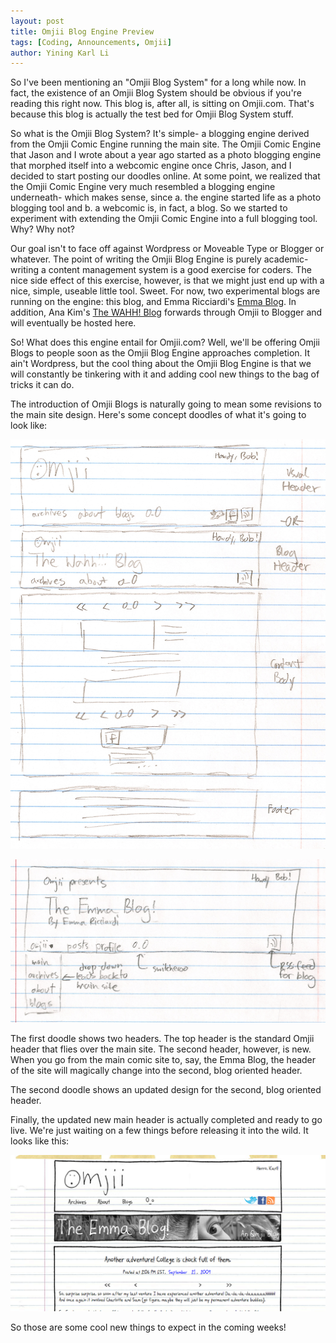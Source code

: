 ```yaml
---
layout: post
title: Omjii Blog Engine Preview
tags: [Coding, Announcements, Omjii]
author: Yining Karl Li
---
```


So I've been mentioning an "Omjii Blog System" for a long while now. In fact, the existence of an Omjii Blog System should be obvious if you're reading this right now. This blog is, after all, is sitting on Omjii.com. That's because this blog is actually the test bed for Omjii Blog System stuff.

So what is the Omjii Blog System? It's simple- a blogging engine derived from the Omjii Comic Engine running the main site. The Omjii Comic Engine that Jason and I wrote about a year ago started as a photo blogging engine that morphed itself into a webcomic engine once Chris, Jason, and I decided to start posting our doodles online. At some point, we realized that the Omjii Comic Engine very much resembled a blogging engine underneath- which makes sense, since a. the engine started life as a photo blogging tool and b. a webcomic is, in fact, a blog. So we started to experiment with extending the Omjii Comic Engine into a full blogging tool. Why? Why not?

Our goal isn't to face off against Wordpress or Moveable Type or Blogger or whatever. The point of writing the Omjii Blog Engine is purely academic- writing a content management system is a good exercise for coders. The nice side effect of this exercise, however, is that we might just end up with a nice, simple, useable little tool. Sweet. For now, two experimental blogs are running on the engine: this blog, and Emma Ricciardi's [Emma Blog](http://omjii.com/blog/emma/). In addition, Ana Kim's [The WAHH! Blog](http://www.omjii.com/ana) forwards through Omjii to Blogger and will eventually be hosted here.

So! What does this engine entail for Omjii.com? Well, we'll be offering Omjii Blogs to people soon as the Omjii Blog Engine approaches completion. It ain't Wordpress, but the cool thing about the Omjii Blog Engine is that we will constantly be tinkering with it and adding cool new things to the bag of tricks it can do.

The introduction of Omjii Blogs is naturally going to mean some revisions to the main site design. Here's some concept doodles of what it's going to look like:

![](/content/images/2009/Oct/plan1.jpg)

![](/content/images/2009/Oct/plan2.jpg)

The first doodle shows two headers. The top header is the standard Omjii header that flies over the main site. The second header, however, is new. When you go from the main comic site to, say, the Emma Blog, the header of the site will magically change into the second, blog oriented header.

The second doodle shows an updated design for the second, blog oriented header.

Finally, the updated new main header is actually completed and ready to go live. We're just waiting on a few things before releasing it into the wild. It looks like this:

![](/content/images/2009/Oct/headerpreview.png)

So those are some cool new things to expect in the coming weeks!
